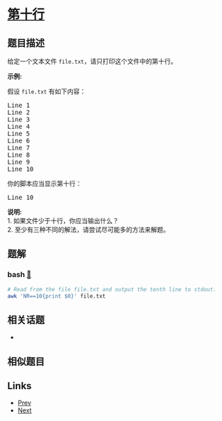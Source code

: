 
# [第十行](https://leetcode-cn.com/problems/tenth-line)

## 题目描述

<p>给定一个文本文件&nbsp;<code>file.txt</code>，请只打印这个文件中的第十行。</p>

<p><strong>示例:</strong></p>

<p>假设&nbsp;<code>file.txt</code> 有如下内容：</p>

<pre>Line 1
Line 2
Line 3
Line 4
Line 5
Line 6
Line 7
Line 8
Line 9
Line 10
</pre>

<p>你的脚本应当显示第十行：</p>

<pre>Line 10
</pre>

<p><strong>说明:</strong><br>
1. 如果文件少于十行，你应当输出什么？<br>
2. 至少有三种不同的解法，请尝试尽可能多的方法来解题。</p>


## 题解

### bash [🔗](tenth-line.bash) 
```bash
# Read from the file file.txt and output the tenth line to stdout.
awk 'NR==10{print $0}' file.txt


```


## 相关话题

- [](../../tags/shell.md) 


## 相似题目



## Links

- [Prev](../number-of-1-bits/README.md) 
- [Next](../house-robber/README.md) 

